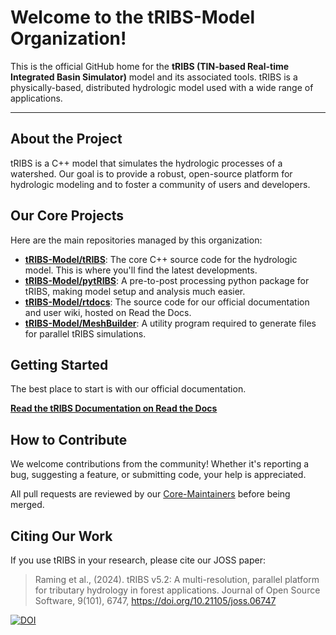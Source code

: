 <!-- You can add a logo or banner image here! -->
<!-- <p align="center"> -->
<!--   <img src="URL_TO_YOUR_LOGO.png" width="300"> -->
<!-- </p> -->

# Welcome to the tRIBS-Model Organization!

This is the official GitHub home for the **tRIBS (TIN-based Real-time Integrated Basin Simulator)** model and its associated tools. tRIBS is a physically-based, distributed hydrologic model used with a wide range of applications.

---

## About the Project

tRIBS is a C++ model that simulates the hydrologic processes of a watershed. Our goal is to provide a robust, open-source platform for hydrologic modeling and to foster a community of users and developers.

## Our Core Projects

Here are the main repositories managed by this organization:

*   **[tRIBS-Model/tRIBS](https://github.com/tRIBS-Model/tRIBS)**: The core C++ source code for the hydrologic model. This is where you'll find the latest developments.
*   **[tRIBS-Model/pytRIBS](https://github.com/tRIBS-Model/pytRIBS)**: A pre-to-post processing python package for tRIBS, making model setup and analysis much easier.
*   **[tRIBS-Model/rtdocs](https://github.com/tRIBS-Model/rtdocs)**: The source code for our official documentation and user wiki, hosted on Read the Docs.
*   **[tRIBS-Model/MeshBuilder](https://github.com/tRIBS-Model/MeshBuilder)**: A utility program required to generate files for parallel tRIBS simulations.

## Getting Started

The best place to start is with our official documentation.

**[Read the tRIBS Documentation on Read the Docs](https://tribshms.readthedocs.io/en/latest/)** 

## How to Contribute

We welcome contributions from the community! Whether it's reporting a bug, suggesting a feature, or submitting code, your help is appreciated.

All pull requests are reviewed by our [Core-Maintainers](https://github.com/orgs/tRIBS-Model/teams/core-maintainers) before being merged.

## Citing Our Work

If you use tRIBS in your research, please cite our JOSS paper:

> Raming et al., (2024). tRIBS v5.2: A multi-resolution, parallel platform for tributary hydrology in forest applications. Journal of Open Source Software, 9(101), 6747, https://doi.org/10.21105/joss.06747

[![DOI](https://joss.theoj.org/papers/10.21105/joss.06747/status.svg)](https://doi.org/10.21105/joss.06747)
